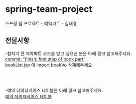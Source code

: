 # spring-team-project
스프링 팀 프로젝트 - 예약파트 - 김태경





## 전달사항

-합치기 전 예약파트 코드를 받고 싶으신 분은 아래 링크 참고해주세요. </br>
[commit: "finish: first step of book part"](https://github.com/cokeworld/spring-team-project/tree/7fef67e5b73a5006f38c7f8a6aa0ea0d949fa2a2)
</br>bookList.jsp 에 import bookVo 삭제해주세요

</br></br>

-예약 데이터베이스 테이블은 아래 링크 참고해주세요.</br>
[예약 데이터베이스 테이블](https://cokeworld.tistory.com/35)
